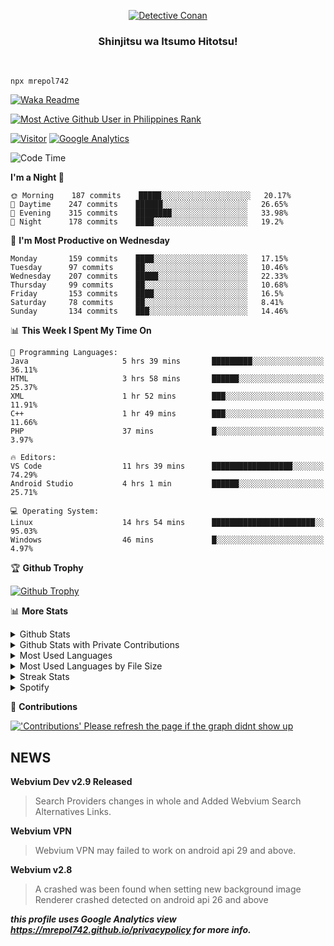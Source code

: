 <p align="center">
<a href="https://mrepol742.github.io">
  <img alt="Detective Conan" src="https://mrepol742-gif-randomizer.vercel.app/api" /> 
  </a> 
  <h3 align="center">Shinjitsu wa Itsumo Hitotsu!</h3>
</p>
<br>

~~~
npx mrepol742
~~~
[![Waka Readme](https://github.com/mrepol742/mrepol742/actions/workflows/README.yml/badge.svg)](https://github.com/mrepol742/mrepol742/actions/workflows/README.yml)

[![Most Active Github User in Philippines Rank](https://enibdhv97zm33sz.m.pipedream.net)](https://mrepol742.github.io)

[![Visitor](https://visitor-badge.glitch.me/badge?page_id=mrepol742)](https:/mrepol742.github.io) [![Google Analytics](https://ga-beacon.appspot.com/UA-211882290-2/profile-readme)](https://mrepol742.github.io)

[comment]: <> (This is a automated generated Data from github action workflow)
[comment]: <> (START OF GENERATED DATA)

<!--START_SECTION:waka-->
![Code Time](http://img.shields.io/badge/Code%20Time-453%20hrs%2032%20mins-blue)

**I'm a Night 🦉** 

```text
🌞 Morning    187 commits    █████░░░░░░░░░░░░░░░░░░░░   20.17% 
🌆 Daytime    247 commits    ██████░░░░░░░░░░░░░░░░░░░   26.65% 
🌃 Evening    315 commits    ████████░░░░░░░░░░░░░░░░░   33.98% 
🌙 Night      178 commits    ████░░░░░░░░░░░░░░░░░░░░░   19.2%

```
📅 **I'm Most Productive on Wednesday** 

```text
Monday       159 commits    ████░░░░░░░░░░░░░░░░░░░░░   17.15% 
Tuesday      97 commits     ██░░░░░░░░░░░░░░░░░░░░░░░   10.46% 
Wednesday    207 commits    █████░░░░░░░░░░░░░░░░░░░░   22.33% 
Thursday     99 commits     ██░░░░░░░░░░░░░░░░░░░░░░░   10.68% 
Friday       153 commits    ████░░░░░░░░░░░░░░░░░░░░░   16.5% 
Saturday     78 commits     ██░░░░░░░░░░░░░░░░░░░░░░░   8.41% 
Sunday       134 commits    ███░░░░░░░░░░░░░░░░░░░░░░   14.46%

```


📊 **This Week I Spent My Time On** 

```text
💬 Programming Languages: 
Java                     5 hrs 39 mins       █████████░░░░░░░░░░░░░░░░   36.11% 
HTML                     3 hrs 58 mins       ██████░░░░░░░░░░░░░░░░░░░   25.37% 
XML                      1 hr 52 mins        ███░░░░░░░░░░░░░░░░░░░░░░   11.91% 
C++                      1 hr 49 mins        ███░░░░░░░░░░░░░░░░░░░░░░   11.66% 
PHP                      37 mins             █░░░░░░░░░░░░░░░░░░░░░░░░   3.97%

🔥 Editors: 
VS Code                  11 hrs 39 mins      ██████████████████░░░░░░░   74.29% 
Android Studio           4 hrs 1 min         ██████░░░░░░░░░░░░░░░░░░░   25.71%

💻 Operating System: 
Linux                    14 hrs 54 mins      ███████████████████████░░   95.03% 
Windows                  46 mins             █░░░░░░░░░░░░░░░░░░░░░░░░   4.97%

```


<!--END_SECTION:waka-->

[comment]: <> (END OF GENERATED DATA)

<p>

🏆 **Github Trophy**
  
<a href="https://mrepol742.github.io">
<img alt="Github Trophy" src="https://github-profile-trophy.vercel.app/?username=mrepol742&theme=gruvbox">
</a>
</p>

<p>

📊 **More Stats**
  
<details>
  <summary>Github Stats</summary>
  <br>
  <a href="https://mrepol742.github.io">
  <img alt="Github Stats" src="https://github-readme-stats.vercel.app/api?username=mrepol742&show_icons=true&count_private=true&theme=gruvbox">
</a>  
  
</details> 
  
  <details>
  <summary>Github Stats with Private Contributions</summary>
  <br>
 <a href="https://mrepol742.github.io">
<img alt="Github Stats with Private Contributions" src="https://mrepol742.github.io/github-stats/generated/overview.svg">
</a>
</details>
  
<details>
  <summary>Most Used Languages</summary>
  <br>
 <a href="https://mrepol742.github.io">
<img alt="Most Used Languages" src="https://github-readme-stats.vercel.app/api/top-langs/?username=mrepol742&layout=compact&include_all_commits=true&&count_private=true&langs_count=20&theme=gruvbox">
</a>
</details>

 <details>
  <summary>Most Used Languages by File Size</summary>
  <br>
 <a href="https://mrepol742.github.io">
<img alt="Most Used Languages by File Size" src="https://mrepol742.github.io/github-stats/generated/languages.svg">
</a>
</details>

<details>
  <summary>Streak Stats</summary>
  <br>
<a href="https://mrepol742.github.io">
<img alt="'Streak Stats' Please refresh the page if the stats didnt show up" src="https://mrepol742-streak-stats.herokuapp.com/?user=mrepol742&theme=gruvbox">
</a>
</p>
</details>
<details>
  <summary>Spotify</summary>
  <br>
<a href="https://mrepol742.github.io">
<img alt="Spotify" src="https://spotify-recently-played-readme.vercel.app/api?user=7xx9e7hwq1qyown0m4ut78pcz&count=10&unique=true">
</a>
</p>
</details>


📜 **Contributions**
  
<a href="https://mrepol742.github.io">
<img alt="'Contributions' Please refresh the page if the graph didnt show up" src="https://mrepol742-activity-graph.herokuapp.com/graph?username=mrepol742&theme=github&hide_border=true">
</a>
</p>

## NEWS
**Webvium Dev v2.9 Released**
> Search Providers changes in whole and Added Webvium Search Alternatives Links.

**Webvium VPN**
>Webvium VPN may failed to work on android api 29 and above.

**Webvium v2.8**
>A crashed was been found when setting new background image <br> Renderer crashed detected on android api 26 and above

***this profile uses Google Analytics view https://mrepol742.github.io/privacypolicy for more info.***
